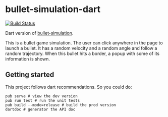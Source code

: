 # bullet-simulation-dart
[![Build Status][travis-badge]][travis-link]

Dart version of [bullet-simulation][bullet-simulation-js].

This is a bullet game simulation. The user can click anywhere in the page to launch a bullet.
It has a random velocity and a random angle and follow a random trajectory.
When this bullet hits a border, a popup with some of its information is shown.

## Getting started
This project follows dart recommendations. So you could do:

```
pub serve # view the dev version
pub run test # run the unit tests
pub build --mode=release # build the prod version
dartdoc # generator the API doc
```


[travis-badge]: https://travis-ci.org/hourliert/bullet-simulation-dart.svg?branch=master
[travis-link]: https://travis-ci.org/hourliert/bullet-simulation-dart

[bullet-simulation-js]: https://github.com/hourliert/bullet-simulation